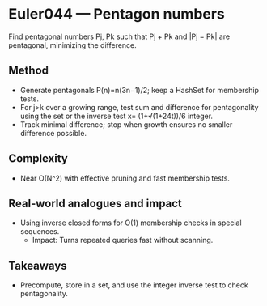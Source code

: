# Euler044 — Pentagon numbers

Find pentagonal numbers Pj, Pk such that Pj + Pk and |Pj − Pk| are pentagonal, minimizing the difference.

## Method

- Generate pentagonals P(n)=n(3n−1)/2; keep a HashSet for membership tests.
- For j>k over a growing range, test sum and difference for pentagonality using the set or the inverse test x= (1+√(1+24t))/6 integer.
- Track minimal difference; stop when growth ensures no smaller difference possible.

## Complexity
- Near O(N^2) with effective pruning and fast membership tests.

## Real-world analogues and impact
- Using inverse closed forms for O(1) membership checks in special sequences.
  - Impact: Turns repeated queries fast without scanning.

## Takeaways
- Precompute, store in a set, and use the integer inverse test to check pentagonality.
